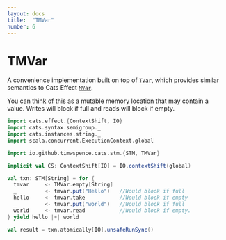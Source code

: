 ```yaml
---
layout: docs
title:  "TMVar"
number: 6
---
```


# TMVar

A convenience implementation built on top of [`TVar`](tmvar.html), which provides
similar semantics to Cats Effect [`MVar`](https://typelevel.org/cats-effect/concurrency/mvar.html).

You can think of this as a mutable memory location that may contain a value.
Writes will block if full and reads will block if empty.

```scala mdoc
import cats.effect.{ContextShift, IO}
import cats.syntax.semigroup._
import cats.instances.string._
import scala.concurrent.ExecutionContext.global

import io.github.timwspence.cats.stm.{STM, TMVar}

implicit val CS: ContextShift[IO] = IO.contextShift(global)

val txn: STM[String] = for {
  tmvar     <- TMVar.empty[String]
  _         <- tmvar.put("Hello")   //Would block if full
  hello     <- tmvar.take           //Would block if empty
  _         <- tmvar.put("world")   //Would block if full
  world     <- tmvar.read           //Would block if empty.
} yield hello |+| world

val result = txn.atomically[IO].unsafeRunSync()
```
